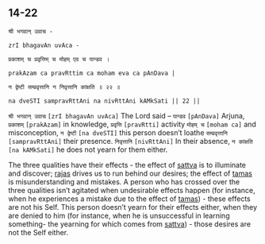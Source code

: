 ## 14-22


```shloka-sa
श्री भगवान् उवाच -
```
```shloka-sa-hk
zrI bhagavAn uvAca -
```
```shloka-sa
प्रकाशम् च प्रवृत्तिम् च मोहम् एव च पान्डव ।
```
```shloka-sa-hk
prakAzam ca pravRttim ca moham eva ca pAnDava |
```
```shloka-sa
न द्वेष्टी सम्प्रवृत्तानि न निवृत्तानि कांक्षति ॥ २२ ॥
```
```shloka-sa-hk
na dveSTI sampravRttAni na nivRttAni kAMkSati || 22 ||
```

`श्री भगवान् उवाच` `[zrI bhagavAn uvAca]` The Lord said –
`पान्डव` `[pAnDava]` Arjuna, `प्रकाशम्` `[prakAzam]` in knowledge, `प्रवृत्ति` `[pravRtti]` activity `मोहम् च` `[moham ca]` and misconception, `न द्वेष्टी` `[na dveSTI]` this person doesn’t loathe `सम्प्रवृत्तानि` `[sampravRttAni]` their presence. `निवृत्तानि` `[nivRttAni]` In their absence, `न कांक्षति` `[na kAMkSati]` he does not yearn for them either.

<a name='satva_rajas_tamas_effects'></a>The three qualities have their effects - the effect of [sattva](sattva) is to illuminate and discover; [rajas](rajas) drives us to run behind our desires; the effect of [tamas](tamas) is misunderstanding and mistakes. 
A person who has crossed over the three qualities isn’t agitated when undesirable effects happen (for instance, when he experiences a mistake due to the effect of [tamas](tamas)) - these effects are not his Self. 
This person doesn’t yearn for their effects either, when they are denied to him (for instance, when he is unsuccessful in learning something- the yearning for which comes from [sattva](sattva)) - those desires are not the Self either.



